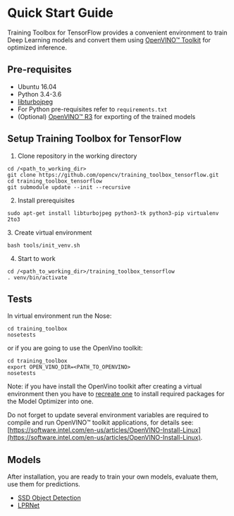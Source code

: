 # Quick Start Guide

Training Toolbox for TensorFlow provides a convenient environment to train
Deep Learning models and convert them using [OpenVINO™
Toolkit](https://software.intel.com/en-us/openvino-toolkit) for optimized
inference.

## Pre-requisites

- Ubuntu 16.04
- Python 3.4-3.6
- [libturbojpeg](https://github.com/ajkxyz/jpeg4py)
- For Python pre-requisites refer to `requirements.txt`
- (Optional) [OpenVINO™ R3](https://software.intel.com/en-us/openvino-toolkit)
  for exporting of the trained models

## Setup Training Toolbox for TensorFlow

1. Clone repository in the working directory

  ```
  cd /<path_to_working_dir>
  git clone https://github.com/opencv/training_toolbox_tensorflow.git
  cd training_toolbox_tensorflow
  git submodule update --init --recursive
  ```

2. Install prerequisites

  ```
  sudo apt-get install libturbojpeg python3-tk python3-pip virtualenv 2to3
  ```

<a name="create_venv"></a>
3. Create virtual environment

  ```
  bash tools/init_venv.sh
  ```

4. Start to work

  ```
  cd /<path_to_working_dir>/training_toolbox_tensorflow
  . venv/bin/activate
  ```

## Tests
In virtual environment run the Nose:

```
cd training_toolbox
nosetests
```

or if you are going to use the OpenVino toolkit:

```
cd training_toolbox
export OPEN_VINO_DIR=<PATH_TO_OPENVINO>
nosetests
```
    
Note: if you have install the OpenVino toolkit after creating a virtual environment then you have to [recreate one](#create_venv) to install required packages for the Model Optimizer into one.

Do not forget to update several environment variables are required to compile and run OpenVINO™ toolkit applications,
for details see: [https://software.intel.com/en-us/articles/OpenVINO-Install-Linux](https://software.intel.com/en-us/articles/OpenVINO-Install-Linux).


## Models
After installation, you are ready to train your own models, evaluate them, use
them for predictions.

* [SSD Object Detection](training_toolbox/ssd_detector/README.md)
* [LPRNet](training_toolbox/lpr/README.md)
